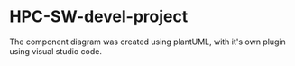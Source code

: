 # HPC-SW-devel-project

The component diagram was created using plantUML, with it's own plugin using visual studio code.